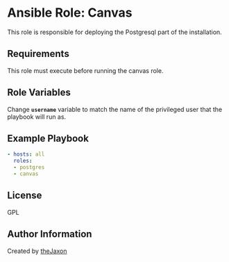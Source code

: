 Ansible Role: Canvas
=========

This role is responsible for deploying the Postgresql part of the installation.

Requirements
------------

This role must execute before running the canvas role.

Role Variables
--------------

Change **`username`** variable to match the name of the privileged user that the playbook will run as.

Example Playbook
----------------
```yml
- hosts: all
  roles:
  - postgres
  - canvas
```

License
-------

GPL

Author Information
------------------

Created by [theJaxon](https://github.com/theJaxon)